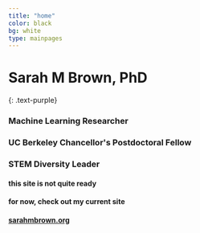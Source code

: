 ```yaml
---
title: "home"
color: black
bg: white
type: mainpages
---
```



# Sarah M Brown, PhD
{: .text-purple}   



### Machine Learning Researcher
### UC Berkeley Chancellor's Postdoctoral Fellow
### STEM Diversity  Leader

  
  
#### this site is not quite ready  

#### for now, check out my current site 
#### [sarahmbrown.org](http://sarahmbrown.org) 